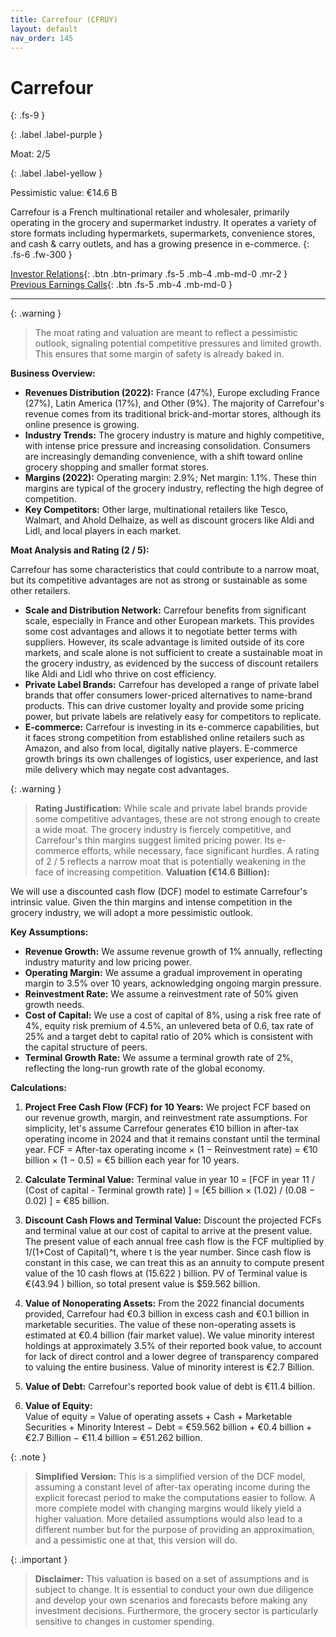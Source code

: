 ```yaml
---
title: Carrefour (CFRUY)
layout: default
nav_order: 145
---
```


# Carrefour
{: .fs-9 }

{: .label .label-purple }

Moat: 2/5

{: .label .label-yellow }

Pessimistic value: €14.6 B

Carrefour is a French multinational retailer and wholesaler, primarily operating in the grocery and supermarket industry.  It operates a variety of store formats including hypermarkets, supermarkets, convenience stores, and cash & carry outlets, and has a growing presence in e-commerce.
{: .fs-6 .fw-300 }

[Investor Relations](https://www.google.com/search?q=CFRUY+investor+relations){: .btn .btn-primary .fs-5 .mb-4 .mb-md-0 .mr-2 }
[Previous Earnings Calls](https://discountingcashflows.com/company/CFRUY/transcripts/){: .btn .fs-5 .mb-4 .mb-md-0 }

---

{: .warning } 
>The moat rating and valuation are meant to reflect a pessimistic outlook, signaling potential competitive pressures and limited growth. This ensures that some margin of safety is already baked in.


**Business Overview:**

* **Revenues Distribution (2022):**  France (47%), Europe excluding France (27%), Latin America (17%), and Other (9%).  The majority of Carrefour's revenue comes from its traditional brick-and-mortar stores, although its online presence is growing.
* **Industry Trends:** The grocery industry is mature and highly competitive, with intense price pressure and increasing consolidation.  Consumers are increasingly demanding convenience, with a shift toward online grocery shopping and smaller format stores.
* **Margins (2022):**  Operating margin: 2.9%; Net margin: 1.1%.  These thin margins are typical of the grocery industry, reflecting the high degree of competition.
* **Key Competitors:**  Other large, multinational retailers like Tesco, Walmart, and Ahold Delhaize, as well as discount grocers like Aldi and Lidl, and local players in each market.

**Moat Analysis and Rating (2 / 5):**

Carrefour has some characteristics that could contribute to a narrow moat, but its competitive advantages are not as strong or sustainable as some other retailers.

* **Scale and Distribution Network:**  Carrefour benefits from significant scale, especially in France and other European markets. This provides some cost advantages and allows it to negotiate better terms with suppliers.  However, its scale advantage is limited outside of its core markets, and scale alone is not sufficient to create a sustainable moat in the grocery industry, as evidenced by the success of discount retailers like Aldi and Lidl who thrive on cost efficiency.
* **Private Label Brands:** Carrefour has developed a range of private label brands that offer consumers lower-priced alternatives to name-brand products. This can drive customer loyalty and provide some pricing power, but private labels are relatively easy for competitors to replicate.
* **E-commerce:** Carrefour is investing in its e-commerce capabilities, but it faces strong competition from established online retailers such as Amazon, and also from local, digitally native players.  E-commerce growth brings its own challenges of logistics, user experience, and last mile delivery which may negate cost advantages.

{: .warning }

>  **Rating Justification:** While scale and private label brands provide some competitive advantages, these are not strong enough to create a wide moat.  The grocery industry is fiercely competitive, and Carrefour's thin margins suggest limited pricing power.  Its e-commerce efforts, while necessary, face significant hurdles.  A rating of 2 / 5 reflects a narrow moat that is potentially weakening in the face of increasing competition.
**Valuation (€14.6 Billion):**

We will use a discounted cash flow (DCF) model to estimate Carrefour's intrinsic value.  Given the thin margins and intense competition in the grocery industry, we will adopt a more pessimistic outlook.

**Key Assumptions:**

* **Revenue Growth:** We assume revenue growth of 1% annually, reflecting industry maturity and low pricing power.  
* **Operating Margin:** We assume a gradual improvement in operating margin to 3.5% over 10 years, acknowledging ongoing margin pressure.
* **Reinvestment Rate:** We assume a reinvestment rate of 50% given growth needs.
* **Cost of Capital:** We use a cost of capital of 8%, using a risk free rate of 4%, equity risk premium of 4.5%, an unlevered beta of 0.6, tax rate of 25% and a target debt to capital ratio of 20% which is consistent with the capital structure of peers.
* **Terminal Growth Rate:** We assume a terminal growth rate of 2%, reflecting the long-run growth rate of the global economy.

**Calculations:**

1. **Project Free Cash Flow (FCF) for 10 Years:**  We project FCF based on our revenue growth, margin, and reinvestment rate assumptions. For simplicity, let's assume Carrefour generates €10 billion in after-tax operating income in 2024 and that it remains constant until the terminal year.
FCF = After-tax operating income × (1 − Reinvestment rate)
= €10 billion × (1 − 0.5) = €5 billion each year for 10 years.
2. **Calculate Terminal Value:**
Terminal value in year 10 = \[FCF in year 11 / (Cost of capital - Terminal growth rate) ]
= \[€5 billion × (1.02) / (0.08 − 0.02) ] = €85 billion.
3. **Discount Cash Flows and Terminal Value:** Discount the projected FCFs and terminal value at our cost of capital to arrive at the present value. The present value of each annual free cash flow is the FCF multiplied by 1/(1+Cost of Capital)^t, where t is the year number. Since cash flow is constant in this case, we can treat this as an annuity to compute present value of the 10 cash flows at \(15.622 \) billion. PV of Terminal value is €\(43.94 \) billion, so total present value is $59.562 billion.

4. **Value of Nonoperating Assets:** From the 2022 financial documents provided, Carrefour had €0.3 billion in excess cash and €0.1 billion in marketable securities. The value of these non-operating assets is estimated at €0.4 billion (fair market value).  We value minority interest holdings at approximately 3.5% of their reported book value, to account for lack of direct control and a lower degree of transparency compared to valuing the entire business. Value of minority interest is €2.7 Billion.
5. **Value of Debt:** Carrefour's reported book value of debt is €11.4 billion.  
6. **Value of Equity:**  
Value of equity = Value of operating assets + Cash + Marketable Securities + Minority Interest − Debt
= €59.562 billion + €0.4 billion + €2.7 Billion − €11.4 billion = €51.262 billion.

{: .note }

>  **Simplified Version:**  This is a simplified version of the DCF model, assuming a constant level of after-tax operating income during the explicit forecast period to make the computations easier to follow.  A more complete model with changing margins would likely yield a higher valuation. More detailed assumptions would also lead to a different number but for the purpose of providing an approximation, and a pessimistic one at that, this version will do.

{: .important }

>  **Disclaimer:** This valuation is based on a set of assumptions and is subject to change.  It is essential to conduct your own due diligence and develop your own scenarios and forecasts before making any investment decisions.  Furthermore, the grocery sector is particularly sensitive to changes in customer spending.